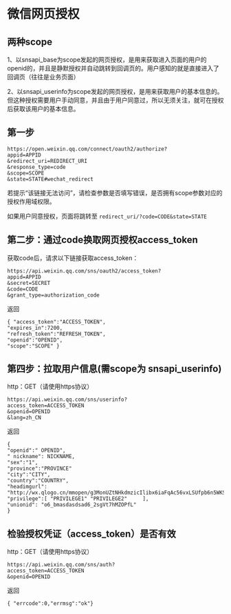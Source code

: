 # 微信网页授权

## 两种scope

1、以snsapi_base为scope发起的网页授权，是用来获取进入页面的用户的openid的，并且是静默授权并自动跳转到回调页的。用户感知的就是直接进入了回调页（往往是业务页面）

2、以snsapi_userinfo为scope发起的网页授权，是用来获取用户的基本信息的。但这种授权需要用户手动同意，并且由于用户同意过，所以无须关注，就可在授权后获取该用户的基本信息。



## 第一步

```
https://open.weixin.qq.com/connect/oauth2/authorize?
appid=APPID
&redirect_uri=REDIRECT_URI
&response_type=code
&scope=SCOPE
&state=STATE#wechat_redirect 
```

若提示“该链接无法访问”，请检查参数是否填写错误，是否拥有scope参数对应的授权作用域权限。


如果用户同意授权，页面将跳转至 ```redirect_uri/?code=CODE&state=STATE```

## 第二步：通过code换取网页授权access_token



获取code后，请求以下链接获取access_token：  

```
https://api.weixin.qq.com/sns/oauth2/access_token?
appid=APPID
&secret=SECRET
&code=CODE
&grant_type=authorization_code
```

返回

```
{ "access_token":"ACCESS_TOKEN",
"expires_in":7200,
"refresh_token":"REFRESH_TOKEN",
"openid":"OPENID",
"scope":"SCOPE" }
```

## 第四步：拉取用户信息(需scope为 snsapi_userinfo)

http：GET（请使用https协议） 

```
https://api.weixin.qq.com/sns/userinfo?
access_token=ACCESS_TOKEN
&openid=OPENID
&lang=zh_CN
```

返回

```
{    
"openid":" OPENID",
" nickname": NICKNAME,
"sex":"1",
"province":"PROVINCE"
"city":"CITY",
"country":"COUNTRY",
"headimgurl":    "http://wx.qlogo.cn/mmopen/g3MonUZtNHkdmzicIlibx6iaFqAc56vxLSUfpb6n5WKSYVY0ChQKkiaJSgQ1dZuTOgvLLrhJbERQQ4eMsv84eavHiaiceqxibJxCfHe/46",
"privilege":[ "PRIVILEGE1" "PRIVILEGE2"     ],
"unionid": "o6_bmasdasdsad6_2sgVt7hMZOPfL"
}

```


## 检验授权凭证（access_token）是否有效


http：GET（请使用https协议）

```
https://api.weixin.qq.com/sns/auth?
access_token=ACCESS_TOKEN
&openid=OPENID
```

返回

```
{ "errcode":0,"errmsg":"ok"}
```



